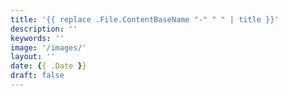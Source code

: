 ```yaml
---
title: '{{ replace .File.ContentBaseName "-" " " | title }}'
description: ''
keywords: ''
image: '/images/'
layout: ''
date: {{ .Date }}
draft: false
---
```

